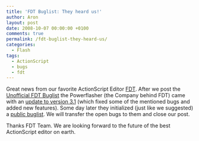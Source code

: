 ```yaml
---
title: 'FDT Buglist: They heard us!'
author: Aron
layout: post
date: 2008-10-07 00:00:00 +0100
comments: true
permalink: /fdt-buglist-they-heard-us/
categories:
  - Flash
tags:
  - ActionScript
  - bugs
  - fdt
---
```

Great news from our favorite ActionScript Editor [FDT][1]. After we post the [Unofficial FDT Buglist][2] the Powerflasher (the Company behind FDT) came with an [update to version 3.1][3] (which fixed some of the mentioned bugs and added new features). Some day later they initialized (just like we suggested) a [public buglist][4]. We will transfer the open bugs to them and close our post.

Thanks FDT Team. We are looking forward to the future of the best ActionScript editor on earth. 

 [1]: http://fdt.powerflasher.com/
 [2]: http://apdevblog.com/unofficial-fdt-buglist/
 [3]: http://fdt.powerflasher.com/blog/?p=90
 [4]: http://fdt.powerflasher.com/blog/?p=107